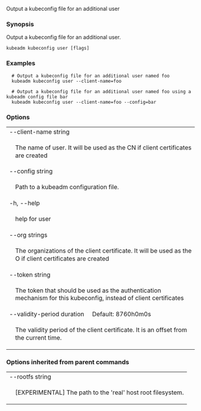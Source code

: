 <!--
The file is auto-generated from the Go source code of the component using a generic
[generator](https://github.com/kubernetes-sigs/reference-docs/). To learn how
to generate the reference documentation, please read
[Contributing to the reference documentation](/docs/contribute/generate-ref-docs/).
To update the reference content, please follow the
[Contributing upstream](/docs/contribute/generate-ref-docs/contribute-upstream/)
guide. You can file document formatting bugs against the
[reference-docs](https://github.com/kubernetes-sigs/reference-docs/) project.
-->

Output a kubeconfig file for an additional user

### Synopsis

Output a kubeconfig file for an additional user.

```
kubeadm kubeconfig user [flags]
```

### Examples

```
  # Output a kubeconfig file for an additional user named foo
  kubeadm kubeconfig user --client-name=foo

  # Output a kubeconfig file for an additional user named foo using a kubeadm config file bar
  kubeadm kubeconfig user --client-name=foo --config=bar
```

### Options

   <table style="width: 100%; table-layout: fixed;">
<colgroup>
<col span="1" style="width: 10px;" />
<col span="1" />
</colgroup>
<tbody>

<tr>
<td colspan="2">--client-name string</td>
</tr>
<tr>
<td></td><td style="line-height: 130%; word-wrap: break-word;"><p>The name of user. It will be used as the CN if client certificates are created</p></td>
</tr>

<tr>
<td colspan="2">--config string</td>
</tr>
<tr>
<td></td><td style="line-height: 130%; word-wrap: break-word;"><p>Path to a kubeadm configuration file.</p></td>
</tr>

<tr>
<td colspan="2">-h, --help</td>
</tr>
<tr>
<td></td><td style="line-height: 130%; word-wrap: break-word;"><p>help for user</p></td>
</tr>

<tr>
<td colspan="2">--org strings</td>
</tr>
<tr>
<td></td><td style="line-height: 130%; word-wrap: break-word;"><p>The organizations of the client certificate. It will be used as the O if client certificates are created</p></td>
</tr>

<tr>
<td colspan="2">--token string</td>
</tr>
<tr>
<td></td><td style="line-height: 130%; word-wrap: break-word;"><p>The token that should be used as the authentication mechanism for this kubeconfig, instead of client certificates</p></td>
</tr>

<tr>
<td colspan="2">--validity-period duration&nbsp;&nbsp;&nbsp;&nbsp;&nbsp;Default: 8760h0m0s</td>
</tr>
<tr>
<td></td><td style="line-height: 130%; word-wrap: break-word;"><p>The validity period of the client certificate. It is an offset from the current time.</p></td>
</tr>

</tbody>
</table>

### Options inherited from parent commands

   <table style="width: 100%; table-layout: fixed;">
<colgroup>
<col span="1" style="width: 10px;" />
<col span="1" />
</colgroup>
<tbody>

<tr>
<td colspan="2">--rootfs string</td>
</tr>
<tr>
<td></td><td style="line-height: 130%; word-wrap: break-word;"><p>[EXPERIMENTAL] The path to the 'real' host root filesystem.</p></td>
</tr>

</tbody>
</table>
